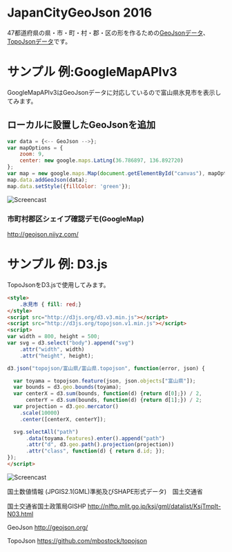 # JapanCityGeoJson 2016

47都道府県の県・市・町・村・郡・区の形を作るための[GeoJsonデータ](/geojson)、[TopoJsonデータ](/topojson)です。

# サンプル 例:GoogleMapAPIv3

GoogleMapAPIv3はGeoJsonデータに対応しているので富山県氷見市を表示してみます。

## ローカルに設置したGeoJsonを追加

~~~ js
var data = {<-- GeoJson -->};
var mapOptions = {
    zoom: 9,
    center: new google.maps.LatLng(36.786897, 136.892720)
};
var map = new google.maps.Map(document.getElementById("canvas"), mapOptions);
map.data.addGeoJson(data);
map.data.setStyle({fillColor: 'green'});
~~~

![Screencast](https://github.com/niiyz/JapanCityGeoJson/blob/master/screenshot.png)


### 市町村郡区シェイプ確認デモ(GoogleMap)

http://geojson.niiyz.com/

# サンプル 例: D3.js

TopoJsonをD3.jsで使用してみます。

~~~ html
<style>
    .氷見市 { fill: red;}
</style>
<script src="http://d3js.org/d3.v3.min.js"></script>
<script src="http://d3js.org/topojson.v1.min.js"></script>
<script>
var width = 800, height = 500;
var svg = d3.select("body").append("svg")
    .attr("width", width)
    .attr("height", height);

d3.json("topojson/富山県/富山県.topojson", function(error, json) {

  var toyama = topojson.feature(json, json.objects["富山県"]);
  var bounds = d3.geo.bounds(toyama);
  var centerX = d3.sum(bounds, function(d) {return d[0];}) / 2,
      centerY = d3.sum(bounds, function(d) {return d[1];}) / 2;
  var projection = d3.geo.mercator()
    .scale(10000)
    .center([centerX, centerY]);

  svg.selectAll("path")
      .data(toyama.features).enter().append("path")
      .attr("d", d3.geo.path().projection(projection))
      .attr("class", function(d) { return d.id; });
});
</script>
~~~

![Screencast](https://github.com/niiyz/JapanCityGeoJson/blob/master/screenshot2.png)

国土数値情報 (JPGIS2.1(GML)準拠及びSHAPE形式データ)　国土交通省

国土交通省国土政策局GISHP http://nlftp.mlit.go.jp/ksj/gml/datalist/KsjTmplt-N03.html

GeoJson http://geojson.org/

TopoJson https://github.com/mbostock/topojson

